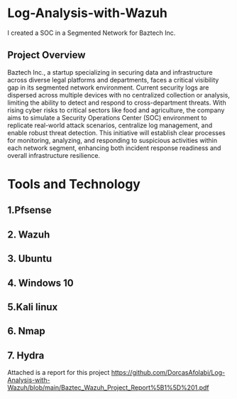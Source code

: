 # Log-Analysis-with-Wazuh
I created a SOC in a Segmented Network for Baztech Inc.

## Project Overview
Baztech Inc., a startup specializing in securing data and infrastructure across diverse legal platforms and departments, faces a critical visibility gap in its segmented network environment. Current security logs are dispersed across multiple devices with no centralized collection or analysis, limiting the ability to detect and respond to cross-department threats. With rising cyber risks to critical sectors like food and agriculture, the company aims to simulate a Security Operations Center (SOC) environment to replicate real-world attack scenarios, centralize log management, and enable robust threat detection. This initiative will establish clear processes for monitoring, analyzing, and responding to suspicious activities within each network segment, enhancing both incident response readiness and overall infrastructure resilience.


# Tools and Technology 
## 1.Pfsense
##  2. Wazuh
## 3. Ubuntu
## 4. Windows 10
##  5.Kali linux
## 6. Nmap
## 7. Hydra


Attached is a report for this project https://github.com/DorcasAfolabi/Log-Analysis-with-Wazuh/blob/main/Baztec_Wazuh_Project_Report%5B1%5D%201.pdf


